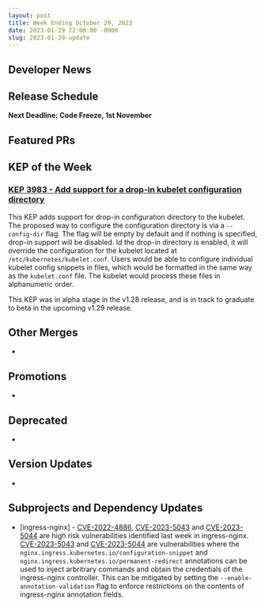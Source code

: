 ```yaml
---
layout: post
title: Week Ending October 29, 2023
date: 2023-01-29 22:00:00 -0000
slug: 2023-01-29-update
---
```


## Developer News


## Release Schedule

**Next Deadline: Code Freeze, 1st November**


## Featured PRs


## KEP of the Week

### [KEP 3983 - Add support for a drop-in kubelet configuration directory](https://github.com/kubernetes/enhancements/blob/master/keps/sig-node/3983-drop-in-configuration/README.md)

This KEP adds support for drop-in configuration directory to the kubelet. The proposed way to configure the configuration directory is via a `--config-dir` flag. The flag will be empty by default and if nothing is specified, drop-in support will be disabled. Id the drop-in directory is enabled, it will override the configuration for the kubelet located at `/etc/kubernetes/kubelet.conf`. Users would be able to configure individual kubelet config snippets in files, which would be formatted in the same way as the `kubelet.conf` file. The kubelet would process these files in alphanumeric order.

This KEP was in alpha stage in the v1.28 release, and is in track to graduate to beta in the upcoming v1.29 release.


## Other Merges

*

## Promotions

*

## Deprecated

*

## Version Updates

*

## Subprojects and Dependency Updates

* [ingress-nginx] - [CVE-2022-4886](https://groups.google.com/a/kubernetes.io/g/dev/c/t0GmcmXBknk/m/AjKpfD5mAgAJ), [CVE-2023-5043](https://groups.google.com/a/kubernetes.io/g/dev/c/hIHcXt1BSc4/m/jOdUrT5mAgAJ) and [CVE-2023-5044](https://groups.google.com/a/kubernetes.io/g/dev/c/uYVb6_5Nyvw/m/P0GNkT5mAgAJ) are high risk vulnerabilities identified last week in ingress-nginx. [CVE-2023-5043](https://groups.google.com/a/kubernetes.io/g/dev/c/hIHcXt1BSc4/m/jOdUrT5mAgAJ) and [CVE-2023-5044](https://groups.google.com/a/kubernetes.io/g/dev/c/uYVb6_5Nyvw/m/P0GNkT5mAgAJ) are vulnerabilities where the `nginx.ingress.kubernetes.io/configuration-snippet` and `nginx.ingress.kubernetes.io/permanent-redirect` annotations can be used to inject arbritrary commands and obtain the credentials of the ingress-nginx controller. This can be mitigated by setting the `--enable-annotation-validation` flag to enforce restrictions on the contents of ingress-nginx annotation fields.

